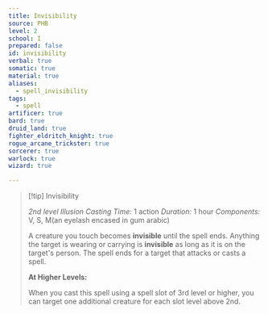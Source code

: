 ```yaml
---
title: Invisibility
source: PHB
level: 2
school: I
prepared: false
id: invisibility
verbal: true
somatic: true
material: true
aliases:
  - spell_invisibility
tags:
  - spell
artificer: true
bard: true
druid_land: true
fighter_eldritch_knight: true
rogue_arcane_trickster: true
sorcerer: true
warlock: true
wizard: true

---
```

>[!tip] Invisibility
>
> *2nd level Illusion*
> *Casting Time:* 1 action
> *Duration:* 1 hour
> *Components:* V, S, M(an eyelash encased in gum arabic)
>
>A creature you touch becomes **invisible** until the spell ends. Anything the target is wearing or carrying is **invisible** as long as it is on the target's person. The spell ends for a target that attacks or casts a spell.
>
>**At Higher Levels:**
>
>When you cast this spell using a spell slot of 3rd level or higher, you can target one additional creature for each slot level above 2nd.
>

